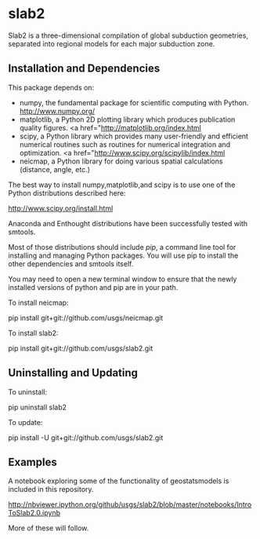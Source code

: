 slab2
=======

Slab2 is a three-dimensional compilation of global subduction geometries, separated into regional models for each major subduction zone.

Installation and Dependencies
-----------------------------

This package depends on:
 * numpy, the fundamental package for scientific computing with Python. <a href="http://www.numpy.org/">http://www.numpy.org/</a>  
 * matplotlib, a Python 2D plotting library which produces publication quality figures. <a href="<a href="http://matplotlib.org/index.html">http://matplotlib.org/index.html</a>
 * scipy, a Python library which provides many user-friendly and efficient numerical routines such as routines for numerical integration and optimization. <a href="<a href="http://www.scipy.org/scipylib/index.html">http://www.scipy.org/scipylib/index.html</a>
 * neicmap, a Python library for doing various spatial calculations (distance, angle, etc.)

The best way to install numpy,matplotlib,and scipy is to use one of the Python distributions described here:

<a href="http://www.scipy.org/install.html">http://www.scipy.org/install.html</a>

Anaconda and Enthought distributions have been successfully tested with smtools.

Most of those distributions should include <em>pip</em>, a command line tool for installing and 
managing Python packages.  You will use pip to install the other dependencies and smtools itself.  
 
You may need to open a new terminal window to ensure that the newly installed versions of python and pip
are in your path.

To install neicmap:

pip install git+git://github.com/usgs/neicmap.git

To install slab2:

pip install git+git://github.com/usgs/slab2.git

Uninstalling and Updating
-------------------------

To uninstall:

pip uninstall slab2

To update:

pip install -U git+git://github.com/usgs/slab2.git

Examples
---------
A notebook exploring some of the functionality of geostatsmodels is included in this repository.  

http://nbviewer.ipython.org/github/usgs/slab2/blob/master/notebooks/IntroToSlab2.0.ipynb

More of these will follow.